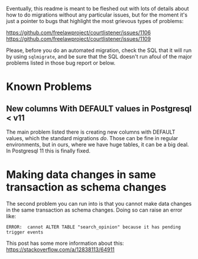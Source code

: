 Eventually, this readme is meant to be fleshed out with lots of details about
how to do migrations without any particular issues, but for the moment it's 
just a pointer to bugs that highlight the most grievous types of problems:

https://github.com/freelawproject/courtlistener/issues/1106
https://github.com/freelawproject/courtlistener/issues/1109

Please, before you do an automated migration, check the SQL that it will run by
using `sqlmigrate`, and be sure that the SQL doesn't run afoul of the major
problems listed in those bug report or below.

# Known Problems

## New columns With DEFAULT values in Postgresql < v11 

The main problem listed there is creating new columns with DEFAULT values, 
which the standard migrations *do*. Those can be fine in regular environments,
but in ours, where we have huge tables, it can be a big deal. In Postgresql 11
this is finally fixed.

# Making data changes in same transaction as schema changes

The second problem you can run into is that you cannot make data changes in the 
same transaction as schema changes. Doing so can raise an error like:

    ERROR:  cannot ALTER TABLE "search_opinion" because it has pending trigger events

This post has some more information about this: https://stackoverflow.com/a/12838113/64911





